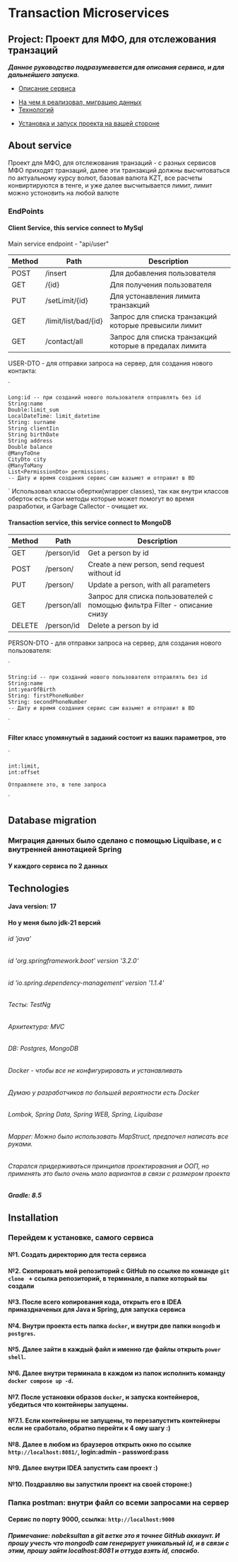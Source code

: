 # Transaction Microservices

## Project: Проект для МФО, для отслежования транзаций

***Данное руководство подразумевается для описания сервиса, и для дальнейшего запуска.***

- [Описание сервиса](#about-service)
* [На чем я реализовал, миграцию данных](#database-migration)
* [Технологий](#technologies)
+ [Установка и запуск проекта на вашей стороне](#installation)


## About service

Проект для МФО, для отслежования транзаций - с разных сервисов МФО приходят транзаций, далее эти транзакций должны высчитоваться по актуальному курсу волют,
базовая валюта KZT, все расчеты конвиртируются в тенге, и уже далее высчитывается лимит, лимит можно устоновить на любой валюте

### EndPoints

#### Client Service, this service connect to MySql

Main service endpoint - "api/user"

| Method | Path         | Description                                                           |
|--------|----------------------|-----------------------------------------------------------------------|
| POST   | /insert              | Для добавления пользователя                                           |
| GET    | /{id}                | Для получения пользователя                                            |
| PUT    | /setLimit/{id}       | Для устонавления лимита транзакций                                    |
| GET    | /limit/list/bad/{id} | Запрос для списка транзакций которые превысили лимит                  |
| GET    | /contact/all         | Запрос для списка транзакций которые в предалах лимита                |

USER-DTO - для отправки запроса на сервер, для создания нового контакта:

`

    Long:id -- при созданий нового пользователя отправлять без id 
    String:name
    Double:limit_sum
    LocalDateTime: limit_datetime
    String: surname
    String clientIin
    String birthDate
    String address
    Double balance
    @ManyToOne
    CityDto city
    @ManyToMany
    List<PermissionDto> permissions;
    -- Дату и время создания сервис сам вазьмет и отправит в BD
`
Использовал классы обертки(wrapper classes), так как внутри классов оберток есть свои методы которые может помогут во время разработки, и Garbage Callector - очищает их.


#### Transaction service, this service connect to MongoDB
| Method | Path         | Description                                                               |
|--------|--------------|---------------------------------------------------------------------------|
| GET    | /person/id   | Get a person by id                                                        |
| POST   | /person/     | Create a new person, send request without id                              |
| PUT    | /person/     | Update a person, with all parameters                                      |
| GET    | /person/all  | Запрос для списка пользователей с помощью фильтра Filter - описание снизу |
| DELETE | /person/id   | Delete a person by id                                                     |

PERSON-DTO - для отправки запроса на сервер, для создания нового пользователя:

`

    String:id -- при созданий нового пользователя отправлять без id 
    String:name
    int:yearOfBirth
    String: firstPhoneNumber
    String: secondPhoneNumber
    -- Дату и время создания сервис сам вазьмет и отправит в BD
`

#### Filter класс упомянутый в заданий состоит из ваших параметров, это 
 `

    int:limit,
    int:offset

    Отправляете это, в теле запроса 
` 

## Database migration

### Миграция данных было сделано с помощью Liquibase, и с внутренней аннотацией Spring
#### У каждого сервиса по 2 данных


## Technologies

#### Java version: 17

#### Но у меня было jdk-21 версий

###### id 'java'

###### id 'org.springframework.boot' version '3.2.0'

###### id 'io.spring.dependency-management' version '1.1.4'

###### Тесты: TestNg

###### Архитектура: MVC

###### DB: Postgres, MongoDB

###### Docker - чтобы все не конфигурировать и устанавливать
###### Думаю у разработчиков по большей вероятности есть Docker

###### Lombok, Spring Data, Spring WEB, Spring, Liquibase

###### Mapper: Можно было использовать MapStruct, предпочел написать все руками.

###### Старался придерживаться принципов проектирования и ООП, но применять это было очень мало вариантов в связи с размером проекта

##### Gradle: 8.5



## Installation

### Перейдем к установке, самого сервиса

#### №1. Создать директорию для теста сервиса
#### №2. Скопировать мой репозиторий с GitHub по ссылке по команде `git clone ` + ссылка репозиторий, в терминале, в папке который вы создали
#### №3. После всего копирования кода, открыть его в IDEA приназдначеных для Java и Spring, для запуска сервиса
#### №4. Внутри проекта есть папка `docker`, и внутри две папки `mongodb`  и `postgres`.
#### №5. Далее зайти в каждый файл и именно где файлы открыть `power shell`.
#### №6. Далее внутри терминала в каждом из папок исполнить команду `docker compose up -d`.
#### №7. После установки образов `docker`, и запуска контейнеров, убедиться что контейнеры запущены.
#### №7.1. Если контейнеры не запущены, то перезапустить контейнеры если не сработало, обратно перейти к 4 ому шагу :)
#### №8. Далее в любом из браузеров открыть окно по ссылке `http://localhost:8081/`, login:admin - password:pass
#### №9. Далее внутри IDEA запустить сам проект :)
#### №10. Поздравляю вы запустили проект на своей стороне:)

### Папка postman: внутри файл со всеми запросами на сервер
#### Сервис по порту 9000, ссылка: `http://localhost:9000`

##### Примечание: nobeksultan в git ветке это я точнее GitHub аккаунт. И прошу учесть что mongodb сам генерирует уникальный id, и в связи с этим, прошу зайти localhost:8081 и оттуда взять id, спасибо.






